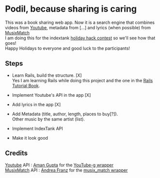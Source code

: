 # Podil, because sharing is caring
This was a book sharing web app. Now it is a search engine that combines videos from [Youtube](http://www.youtube.com), metadata from  [...] and lyrics (when possible) from [MusixMatch](http://musixmatch.com/)   
I am doing this for the indextank [holiday hack contest](http://blog.indextank.com/93/holiday-hacks-indextank-heroku/) 
so we'll see how that goes!   
Happy Holidays to everyone and good luck to the participants!

## Steps
* Learn Rails, build the structure. [X]   
Yes I am learning Rails while doing this project 
and the one in the [Rails Tutorial Book](http://railstutorial.org/).   

* Implement Youtube's API in the app [X]   

* Add lyrics in the app [X]   

* Add Metadata (title, author, length, places to buy[?]).   
Other music by the same artist (list).   

* Implement IndexTank API   

* Make it look good   

## Credits
[Youtube](http://www.youtube.com) API : [Aman Gupta](http://twitter.com/tmm1) for the [YouTube-g wrapper](https://github.com/tmm1/youtube-g)   
[MusixMatch](http://musixmatch.com/) API : [Andrea Franz](http://gravityblast.com/) for the [musix_match wrapper](https://github.com/pilu/musix_match)   

